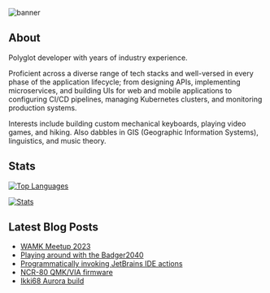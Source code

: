 ![banner](https://res.cloudinary.com/j4ckofalltrades/image/upload/v1697952247/blog/banner_github_zu8qpi.png)

## About

Polyglot developer with years of industry experience.

Proficient across a diverse range of tech stacks and well-versed in every phase
of the application lifecycle; from designing APIs, implementing microservices,
and building UIs for web and mobile applications to configuring CI/CD pipelines,
managing Kubernetes clusters, and monitoring production systems.

Interests include building custom mechanical keyboards, playing video games,
and hiking. Also dabbles in GIS (Geographic Information Systems), linguistics,
and music theory.

## Stats

[![Top Languages](https://gh-stats-j4ckofalltrades.vercel.app/api/top-langs/?username=j4ckofalltrades&custom_title=Top%20Languages&layout=compact&hide=html,css,scss&theme=transparent&hide_progress=true&langs_count=20&card_width=467)](https://github.com/j4ckofalltrades/gh-stats)

[![Stats](https://gh-stats-j4ckofalltrades.vercel.app/api?username=j4ckofalltrades&show_icons=true&count_private=true&custom_title=GitHub%20Stats&theme=transparent&rank_icon=github)](https://github.com/j4ckofalltrades/gh-stats)

## Latest Blog Posts

<!-- BLOG-POST-LIST:START -->
- [WAMK Meetup 2023](https://jduabe.dev/posts/2023/wamk-2023-meetup/)
- [Playing around with the Badger2040](https://jduabe.dev/posts/2023/programmable-badge/)
- [Programmatically invoking JetBrains IDE actions](https://jduabe.dev/posts/2023/jetbrains-ide-actions/)
- [NCR-80 QMK/VIA firmware](https://jduabe.dev/posts/2023/ncr-80-qmk-via/)
- [Ikki68 Aurora build](https://jduabe.dev/posts/2023/ikki68_aurora/)
<!-- BLOG-POST-LIST:END -->
